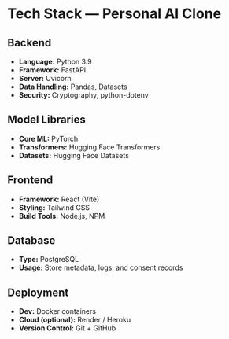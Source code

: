 # Tech Stack — Personal AI Clone

## Backend
- **Language:** Python 3.9
- **Framework:** FastAPI
- **Server:** Uvicorn
- **Data Handling:** Pandas, Datasets
- **Security:** Cryptography, python-dotenv

## Model Libraries
- **Core ML:** PyTorch
- **Transformers:** Hugging Face Transformers
- **Datasets:** Hugging Face Datasets

## Frontend
- **Framework:** React (Vite)
- **Styling:** Tailwind CSS
- **Build Tools:** Node.js, NPM

## Database
- **Type:** PostgreSQL
- **Usage:** Store metadata, logs, and consent records

## Deployment
- **Dev:** Docker containers
- **Cloud (optional):** Render / Heroku
- **Version Control:** Git + GitHub
